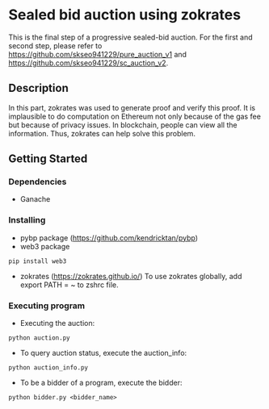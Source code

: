 # Sealed bid auction using zokrates
This is the final step of a progressive sealed-bid auction. For the first and second step, please refer to https://github.com/skseo941229/pure_auction_v1 and https://github.com/skseo941229/sc_auction_v2.   

## Description

In this part, zokrates was used to generate proof and verify this proof. It is implausible to do computation on Ethereum not only because of the gas fee but because of privacy issues. In blockchain, people can view all the information. Thus, zokrates can help solve this problem.  

## Getting Started

### Dependencies

* Ganache

### Installing

* pybp package (https://github.com/kendricktan/pybp)
* web3 package
```
pip install web3
```
* zokrates (https://zokrates.github.io/) 
  To use zokrates globally, add export PATH = ~ to zshrc file. 

### Executing program
* Executing the auction: 
```
python auction.py
```

* To query auction status, execute the auction_info:
```
python auction_info.py
```

* To be a bidder of a program, execute the bidder:
```
python bidder.py <bidder_name>
```
